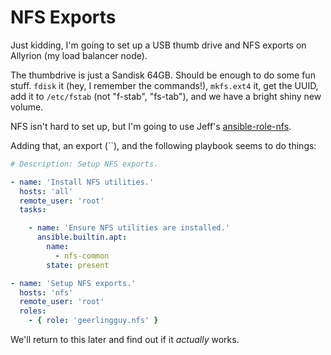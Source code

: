 # NFS Exports

Just kidding, I'm going to set up a USB thumb drive and NFS exports on Allyrion (my load balancer node).

The thumbdrive is just a Sandisk 64GB. Should be enough to do some fun stuff. `fdisk` it (hey, I remember the commands!), `mkfs.ext4` it, get the UUID, add it to `/etc/fstab` (not "f-stab", "fs-tab"), and we have a bright shiny new volume.

NFS isn't hard to set up, but I'm going to use Jeff's [ansible-role-nfs](https://github.com/geerlingguy/ansible-role-nfs).

Adding that, an export (``), and the following playbook seems to do things:

```yaml
# Description: Setup NFS exports.

- name: 'Install NFS utilities.'
  hosts: 'all'
  remote_user: 'root'
  tasks:

    - name: 'Ensure NFS utilities are installed.'
      ansible.builtin.apt:
        name:
          - nfs-common
        state: present

- name: 'Setup NFS exports.'
  hosts: 'nfs'
  remote_user: 'root'
  roles:
    - { role: 'geerlingguy.nfs' }
```

We'll return to this later and find out if it _actually_ works.
